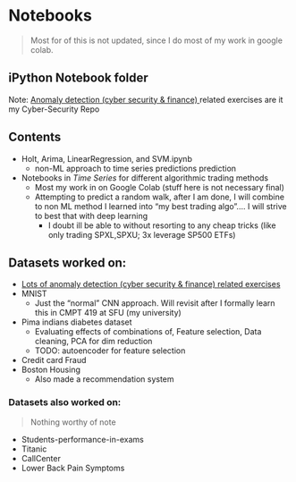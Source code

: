 # Notebooks
> Most for of this is not updated, since I do most of my work in google colab. 

## iPython Notebook folder 

Note: [ Anomaly detection (cyber security & finance) ](<https://github.com/alik604/cyber-security>)related exercises are it my Cyber-Security Repo 

## Contents 

- Holt, Arima, LinearRegression, and SVM.ipynb 
   + non-ML approach to time series predictions  prediction
- Notebooks in *Time Series* for different algorithmic trading methods
   - Most my work in on Google Colab (stuff here is not necessary final)
   - Attempting to predict a random walk, after I am done, I will combine to non ML method I learned into “my best trading algo”.... I will strive to best that with deep learning
      - I doubt ill be able to without resorting to any cheap tricks (like only trading SPXL,SPXU; 3x leverage SP500 ETFs) 


## Datasets worked on: 

- [Lots of anomaly detection (cyber security & finance) related exercises](https://github.com/alik604/cyber-security)
- MNIST
  - Just the “normal” CNN approach. Will revisit after I formally learn this in CMPT 419 at SFU (my university)
- Pima indians diabetes dataset
  - Evaluating effects of combinations of, Feature selection, Data cleaning, PCA for dim reduction 
  - TODO: autoencoder for feature selection 
- Credit card Fraud 
- Boston Housing
  - Also made a recommendation system 



### Datasets also worked on:

> Nothing worthy of note 

- Students-performance-in-exams
- Titanic
- CallCenter
- Lower Back Pain Symptoms

